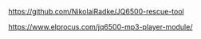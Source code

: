 

https://github.com/NikolaiRadke/JQ6500-rescue-tool

https://www.elprocus.com/jq6500-mp3-player-module/
